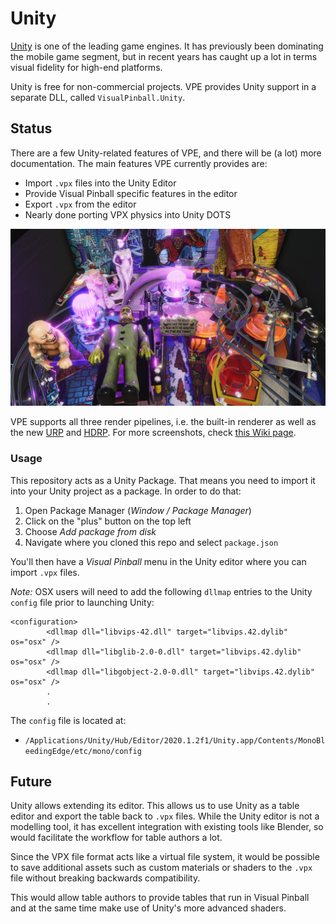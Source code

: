 # Unity

[Unity](https://unity.com/) is one of the leading game engines. It has 
previously been dominating the mobile game segment, but in recent years
has caught up a lot in terms visual fidelity for high-end platforms.

Unity is free for non-commercial projects. VPE provides Unity support in a
separate DLL, called `VisualPinball.Unity`.

## Status

There are a few Unity-related features of VPE, and there will be (a lot) more
documentation. The main features VPE currently provides are:

- Import `.vpx` files into the Unity Editor
- Provide Visual Pinball specific features in the editor
- Export `.vpx` from the editor
- Nearly done porting VPX physics into Unity DOTS

![Monster Bash in Unity](mb_unity_teaser.jpg)

VPE supports all three render pipelines, i.e. the built-in renderer as well
as the new [URP](https://docs.unity3d.com/Packages/com.unity.render-pipelines.universal@8.2/manual/index.html) and [HDRP](https://docs.unity3d.com/Packages/com.unity.render-pipelines.high-definition@7.1/manual/index.html). For more screenshots, check [this Wiki page](https://github.com/freezy/VisualPinball.Engine/wiki/Unity-Screenshots).

### Usage

This repository acts as a Unity Package. That means you need to import it into
your Unity project as a package. In order to do that:

1. Open Package Manager (*Window / Package Manager*)
2. Click on the "plus" button on the top left
3. Choose *Add package from disk*
4. Navigate where you cloned this repo and select `package.json`

You'll then have a *Visual Pinball* menu in the Unity editor where you can 
import `.vpx` files. 

*Note:* OSX users will need to add the following `dllmap` entries to the Unity `config` file
prior to launching Unity:

```
<configuration>
        <dllmap dll="libvips-42.dll" target="libvips.42.dylib" os="osx" />
        <dllmap dll="libglib-2.0-0.dll" target="libvips.42.dylib" os="osx" />
        <dllmap dll="libgobject-2.0-0.dll" target="libvips.42.dylib" os="osx" />
        .
        .
```

The `config` file is located at:

- `/Applications/Unity/Hub/Editor/2020.1.2f1/Unity.app/Contents/MonoBleedingEdge/etc/mono/config` 

## Future

Unity allows extending its editor. This allows us to use Unity as a table
editor and export the table back to `.vpx` files. While the Unity editor 
is not a modelling tool, it has excellent integration with existing tools like 
Blender, so would facilitate the workflow for table authors a lot.

Since the VPX file format acts like a virtual file system, it would be possible
to save additional assets such as custom materials or shaders to the `.vpx` 
file without breaking backwards compatibility.

This would allow table authors to provide tables that run in Visual Pinball and
at the same time make use of Unity's more advanced shaders.
